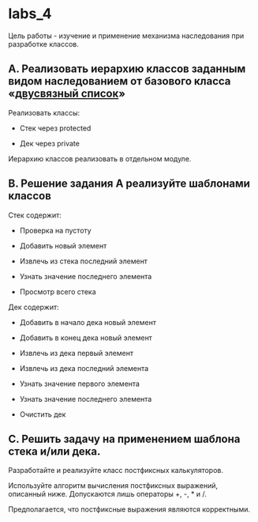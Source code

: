 # labs_4

Цель работы - изучение и применение механизма наследования при разработке классов. 

## A. Реализовать иерархию классов заданным видом наследованием от базового класса «[двусвязный список](https://github.com/Oktawn/labs_OOP/blob/labs_4/List.hpp)»

Реализовать классы:
* Стек через protected

* Дек через private

Иерархию классов реализовать в отдельном модуле. 

## B. Решение задания A реализуйте шаблонами классов

Стек содержит:

* Проверка на пустоту

* Добавить новый элемент
* Извлечь из стека последний элемент
* Узнать значение последнего элемента 
* Просмотр всего стека

Дек содержит:

* Добавить в начало дека новый элемент

* Добавить в конец дека новый элемент
* Извлечь из дека первый элемент
* Извлечь из дека последний элемента
* Узнать значение первого элемента 
* Узнать значение последнего элемента
* Очистить дек

## C. Решить задачу на применением шаблона стека и/или дека.

Разработайте и реализуйте класс постфиксных калькуляторов.

Используйте алгоритм вычисления постфиксных выражений, описанный ниже. Допускаются лишь операторы +, -, * и /.

Предполагается, что постфиксные выражения являются корректными.